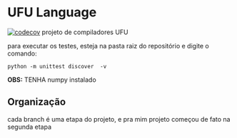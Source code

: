 # UFU Language
[![codecov](https://codecov.io/gh/samuel-cavalcanti/ufu_language_ufu/branch/main/graph/badge.svg?token=QtDST0u1YO)](https://codecov.io/gh/samuel-cavalcanti/ufu_language_ufu)
projeto de compiladores UFU

para executar os testes, esteja na pasta raiz do repositório e digite o comando:

```shell
python -m unittest discover  -v
```

__OBS:__ TENHA numpy instalado



## Organização

cada branch é uma etapa do projeto, e pra mim projeto começou de fato na segunda etapa

